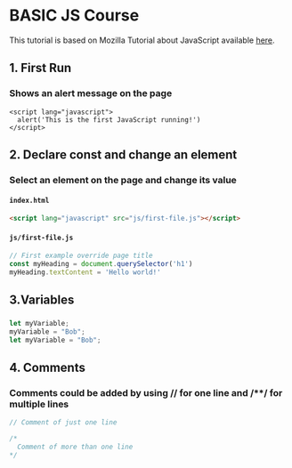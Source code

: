 # BASIC JS Course
This tutorial is based on Mozilla Tutorial about JavaScript available [here](https://developer.mozilla.org/pt-BR/docs/Learn/Getting_started_with_the_web/JavaScript_basics">).

## 1. First Run
### Shows an alert message on the page

```
<script lang="javascript">
  alert('This is the first JavaScript running!')
</script>
```

## 2. Declare const and change an element

### Select an element on the page and change its value

#### **`index.html`**
``` html
<script lang="javascript" src="js/first-file.js"></script>
```

#### **`js/first-file.js`**
``` js
// First example override page title
const myHeading = document.querySelector('h1')
myHeading.textContent = 'Hello world!'
```

## 3.Variables
### 
```js
let myVariable;
myVariable = "Bob";
let myVariable = "Bob";
```

## 4. Comments
### Comments could be added by using // for one line and /**/ for multiple lines
```js
// Comment of just one line

/*
  Comment of more than one line
*/
```